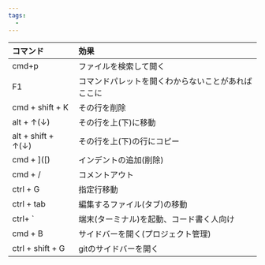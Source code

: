 ```yaml
---
tags:
  - 
---
```


|コマンド|効果|
|:--|:--|
|cmd+p	|ファイルを検索して開く|
|F1	|コマンドパレットを開くわからないことがあればここに|
|cmd + shift + K	|その行を削除|
|alt + ↑(↓)	|その行を上(下)に移動|
|alt + shift + ↑(↓)	|その行を上(下)の行にコピー|
|cmd + ]([)	|インデントの追加(削除)|
|cmd + /	|コメントアウト|
|ctrl + G	|指定行移動|
|ctrl + tab	|編集するファイル(タブ)の移動|
|ctrl+ `	|端末(ターミナル)を起動、コード書く人向け|
|cmd + B	|サイドバーを開く(プロジェクト管理)|
|ctrl + shift + G	|gitのサイドバーを開く|